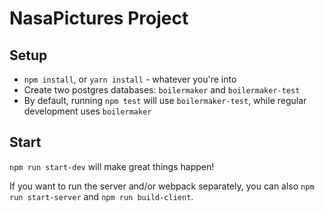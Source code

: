 # NasaPictures Project

## Setup

* `npm install`, or `yarn install` - whatever you're into
* Create two postgres databases: `boilermaker` and `boilermaker-test`
* By default, running `npm test` will use `boilermaker-test`, while regular development uses `boilermaker`

## Start

`npm run start-dev` will make great things happen!

If you want to run the server and/or webpack separately, you can also `npm run start-server` and `npm run build-client`.
